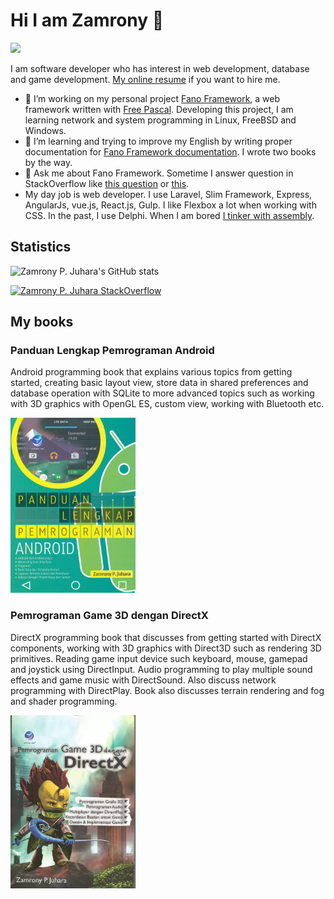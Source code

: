 # Hi I am Zamrony 👋


![](https://visitor-badge.glitch.me/badge?page_id=zamronypj.zamronypj)

I am software developer who has interest in web development, database and game development. [My online resume](https://zamronypj.github.io) if you want to hire me.

- 🔭 I’m working on my personal project [Fano Framework](https://fanoframework.github.io), a web framework written with [Free Pascal](https://freepascal.org). Developing this project, I am learning network and system programming in Linux, FreeBSD and Windows.
- 🌱 I’m learning and trying to improve my English by writing proper documentation for [Fano Framework documentation](https://github.com/fanoframework/fanoframework.github.io). I wrote two books by the way.
- 🤔 Ask me about Fano Framework. Sometime I answer question in StackOverflow like [this question](https://stackoverflow.com/questions/14054122/associate-an-object-with-marker-google-map-v2/39122553#39122553) or [this](https://stackoverflow.com/questions/48738176/constraintlayout-how-to-align-centers-of-two-views-vertically/48738272#48738272).
- My day job is web developer. I use Laravel, Slim Framework, Express, AngularJs, vue.js, React.js, Gulp. I like Flexbox
a lot when working with CSS. In the past, I use Delphi. When I am bored [I tinker with assembly](https://github.com/zamronypj/oprsimd/blob/master/simdssevec.pas).

## Statistics

![Zamrony P. Juhara's GitHub stats](https://github-readme-stats.vercel.app/api?username=zamronypj&show_icons=true)

[![Zamrony P. Juhara StackOverflow](https://github-readme-stackoverflow.vercel.app/?userID=5855039&layout=compact)](https://stackoverflow.com/users/5855039/zamrony-p-juhara)

## My books

### Panduan Lengkap Pemrograman Android

Android programming book that explains various topics from getting started, creating basic layout view, store data in shared preferences and database operation with SQLite to more advanced topics such as working with 3D graphics with OpenGL ES, custom view, working with Bluetooth etc.

<a href="https://andipublisher.com/produk-panduan-lengkap-pemrograman-android">
<img src="panduan-lengkap-pemrograman-android.jpg" width="200" alt="Panduan Lengkap Pemrograman Android">
</a>


### Pemrograman Game 3D dengan DirectX

DirectX programming book that discusses from getting started with DirectX components, working with 3D graphics with Direct3D such as rendering 3D primitives. Reading game input device such keyboard, mouse, gamepad and joystick using DirectInput. Audio programming to play multiple sound effects and game music with DirectSound. Also discuss network programming with DirectPlay. Book also discusses terrain rendering and fog and shader programming.

<a href="https://andipublisher.com/produk-pemrograman-game-3d-dengan-directx">
<img src="pemrograman-game-3d-dengan-directx.webp" width="200" alt="Pemrograman Game 3D dengan DirectX">
</a>
